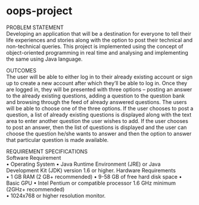 # oops-project

PROBLEM STATEMENT    
Developing an application that will be a destination for everyone to tell their life 
experiences and stories along with the option to post their technical and non-technical queries. 
This project is implemented using the concept of object-oriented programming in real time and 
analysing and implementing the same using Java language.

OUTCOMES    
The user will be able to either log in to their already existing account or sign up to create 
a new account after which they’ll be able to log in. Once they are logged in, they will be 
presented with three options – posting an answer to the already existing questions, adding a
question to the question bank and browsing through the feed of already answered questions. 
The users will be able to choose one of the three options. If the user chooses to post a question, 
a list of already existing questions is displayed along with the text area to enter another question 
the user wishes to add. If the user chooses to post an answer, then the list of questions is 
displayed and the user can choose the question he/she wants to answer and then the option to 
answer that particular question is made available.  

REQUIREMENT SPECIFICATIONS    
Software Requirement   
• Operating System
• Java Runtime Environment (JRE) or Java Development Kit (JDK) version 1.6 or higher. 
Hardware Requirements   
• 1 GB RAM (2 GB+ recommended) 
• 9-58 GB of free hard disk space
• Basic GPU 
• Intel Pentium or compatible processor 1.6 GHz minimum (2GHz+ recommended)  
• 1024x768 or higher resolution monitor. 
